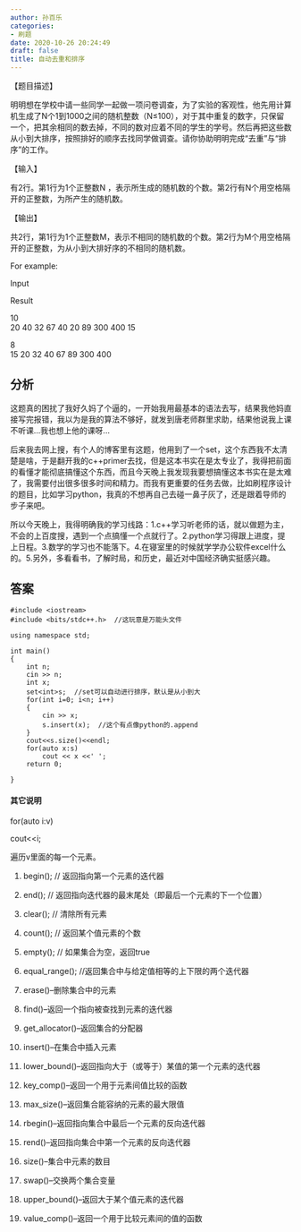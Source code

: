 ```yaml
---
author: 孙百乐
categories:
- 刷题
date: 2020-10-26 20:24:49
draft: false
title: 自动去重和排序
---
```


【题目描述】

明明想在学校中请一些同学一起做一项问卷调查，为了实验的客观性，他先用计算机生成了N个1到1000之间的随机整数（N≤100），对于其中重复的数字，只保留一个，把其余相同的数去掉，不同的数对应着不同的学生的学号。然后再把这些数从小到大排序，按照排好的顺序去找同学做调查。请你协助明明完成“去重”与“排序”的工作。

【输入】

有2行。第1行为1个正整数N ，表示所生成的随机数的个数。第2行有N个用空格隔开的正整数，为所产生的随机数。

【输出】

共2行，第1行为1个正整数M，表示不相同的随机数的个数。第2行为M个用空格隔开的正整数，为从小到大排好序的不相同的随机数。

For example:

Input

Result

10  
20 40 32 67 40 20 89 300 400 15

8  
15 20 32 40 67 89 300 400

## 分析

这题真的困扰了我好久妈了个逼的，一开始我用最基本的语法去写，结果我他妈直接写完报错，我以为是我的算法不够好，就发到唐老师群里求助，结果他说我上课不听课...我也想上他的课呀...

后来我去网上搜，有个人的博客里有这题，他用到了一个set，这个东西我不太清楚是啥，于是翻开我的c++primer去找，但是这本书实在是太专业了，我得把前面的看懂才能彻底搞懂这个东西，而且今天晚上我发现我要想搞懂这本书实在是太难了，我需要付出很多很多时间和精力。而我有更重要的任务去做，比如刷程序设计的题目，比如学习python，我真的不想再自己去碰一鼻子灰了，还是跟着导师的步子来吧。

所以今天晚上，我得明确我的学习线路：1.c++学习听老师的话，就以做题为主，不会的上百度搜，遇到一个点搞懂一个点就行了。2.python学习得跟上进度，提上日程。3.数学的学习也不能落下。4.在寝室里的时候就学学办公软件excel什么的。5.另外，多看看书，了解时局，和历史，最近对中国经济确实挺感兴趣。

## 答案

```
#include <iostream>
#include <bits/stdc++.h>  //这玩意是万能头文件

using namespace std;

int main()
{
    int n;
    cin >> n;
    int x;
    set<int>s;  //set可以自动进行排序，默认是从小到大
    for(int i=0; i<n; i++)
    {
        cin >> x;
        s.insert(x);  //这个有点像python的.append
    }
    cout<<s.size()<<endl;
    for(auto x:s)
        cout << x <<' ';
    return 0;

}
```

#### 其它说明

for(auto i:v)

cout<<i;

遍历v里面的每一个元素。

1.  begin(); // 返回指向第一个元素的迭代器
2.  end(); // 返回指向迭代器的最末尾处（即最后一个元素的下一个位置）
3.  clear(); // 清除所有元素
4.  count(); // 返回某个值元素的个数

6.  empty(); // 如果集合为空，返回true

8.  equal\_range(); //返回集合中与给定值相等的上下限的两个迭代器

10.  erase()–删除集合中的元素

12.  find()–返回一个指向被查找到元素的迭代器

14.  get\_allocator()–返回集合的分配器

16.  insert()–在集合中插入元素

18.  lower\_bound()–返回指向大于（或等于）某值的第一个元素的迭代器

20.  key\_comp()–返回一个用于元素间值比较的函数

22.  max\_size()–返回集合能容纳的元素的最大限值

24.  rbegin()–返回指向集合中最后一个元素的反向迭代器

26.  rend()–返回指向集合中第一个元素的反向迭代器

28.  size()–集合中元素的数目

30.  swap()–交换两个集合变量

32.  upper\_bound()–返回大于某个值元素的迭代器

34.  value\_comp()–返回一个用于比较元素间的值的函数